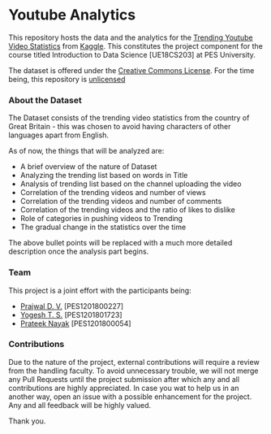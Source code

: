 # Youtube Analytics

This repository hosts the data and the analytics for the [Trending Youtube Video Statistics](https://www.kaggle.com/datasnaek/youtube-new) from [Kaggle](https://www.kaggle.com/). This constitutes the project component for the course titled Introduction to Data Science [UE18CS203] at PES University.

The dataset is offered under the [Creative Commons License](https://creativecommons.org/publicdomain/zero/1.0/). For the time being, this repository is [unlicensed](http://unlicense.org)

### About the Dataset

The Dataset consists of the trending video statistics from the country of Great Britain - this was chosen to avoid having characters of other languages apart from English.  

As of now, the things that will be analyzed are:
* A brief overview of the nature of Dataset
* Analyzing the trending list based on words in Title
* Analysis of trending list based on the channel uploading the video
* Correlation of the trending videos and number of views
* Correlation of the trending videos and number of comments
* Correlation of the trending videos and the ratio of likes to dislike
* Role of categories in pushing videos to Trending
* The gradual change in the statistics over the time

The above bullet points will be replaced with a much more detailed description once the analysis part begins.

### Team

This project is a joint effort with the participants being:

* [Prajwal D. V.](https://github.com/PrajwalAmI) [PES1201800227]
* [Yogesh T. S.](https://github.com/YogeshMorpho) [PES1201801723]
* [Prateek Nayak](https://github.com/Kriyszig) [PES1201800054]

### Contributions

Due to the nature of the project, external contributions will require a review from the handling faculty. To avoid unnecessary trouble, we will not merge any Pull Requests until the project submission after which any and all contributions are highly appreciated. In case you wat to help us in an another way, open an issue with a possible enhancement for the project. Any and all feedback will be highly valued.

Thank you.
